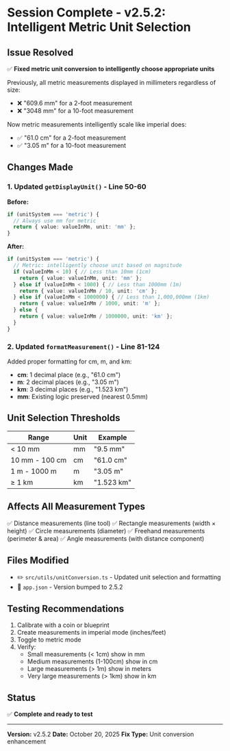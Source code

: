 # Session Complete - v2.5.2: Intelligent Metric Unit Selection

## Issue Resolved
✅ **Fixed metric unit conversion to intelligently choose appropriate units**

Previously, all metric measurements displayed in millimeters regardless of size:
- ❌ "609.6 mm" for a 2-foot measurement
- ❌ "3048 mm" for a 10-foot measurement

Now metric measurements intelligently scale like imperial does:
- ✅ "61.0 cm" for a 2-foot measurement
- ✅ "3.05 m" for a 10-foot measurement

## Changes Made

### 1. Updated `getDisplayUnit()` - Line 50-60
**Before:**
```typescript
if (unitSystem === 'metric') {
  // Always use mm for metric
  return { value: valueInMm, unit: 'mm' };
}
```

**After:**
```typescript
if (unitSystem === 'metric') {
  // Metric: intelligently choose unit based on magnitude
  if (valueInMm < 10) { // Less than 10mm (1cm)
    return { value: valueInMm, unit: 'mm' };
  } else if (valueInMm < 1000) { // Less than 1000mm (1m)
    return { value: valueInMm / 10, unit: 'cm' };
  } else if (valueInMm < 1000000) { // Less than 1,000,000mm (1km)
    return { value: valueInMm / 1000, unit: 'm' };
  } else {
    return { value: valueInMm / 1000000, unit: 'km' };
  }
}
```

### 2. Updated `formatMeasurement()` - Line 81-124
Added proper formatting for cm, m, and km:
- **cm**: 1 decimal place (e.g., "61.0 cm")
- **m**: 2 decimal places (e.g., "3.05 m")
- **km**: 3 decimal places (e.g., "1.523 km")
- **mm**: Existing logic preserved (nearest 0.5mm)

## Unit Selection Thresholds

| Range | Unit | Example |
|-------|------|---------|
| < 10 mm | mm | "9.5 mm" |
| 10 mm - 100 cm | cm | "61.0 cm" |
| 1 m - 1000 m | m | "3.05 m" |
| ≥ 1 km | km | "1.523 km" |

## Affects All Measurement Types
✅ Distance measurements (line tool)
✅ Rectangle measurements (width × height)
✅ Circle measurements (diameter)
✅ Freehand measurements (perimeter & area)
✅ Angle measurements (with distance component)

## Files Modified
- ✏️ `src/utils/unitConversion.ts` - Updated unit selection and formatting
- 📝 `app.json` - Version bumped to 2.5.2

## Testing Recommendations
1. Calibrate with a coin or blueprint
2. Create measurements in imperial mode (inches/feet)
3. Toggle to metric mode
4. Verify:
   - Small measurements (< 1cm) show in mm
   - Medium measurements (1-100cm) show in cm
   - Large measurements (> 1m) show in meters
   - Very large measurements (> 1km) show in km

## Status
✅ **Complete and ready to test**

---

**Version:** v2.5.2
**Date:** October 20, 2025
**Fix Type:** Unit conversion enhancement
